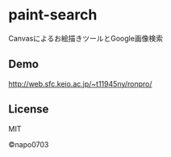 paint-search
============
Canvasによるお絵描きツールとGoogle画像検索

Demo
----
http://web.sfc.keio.ac.jp/~t11945ny/ronpro/

License
-------
MIT

©napo0703
